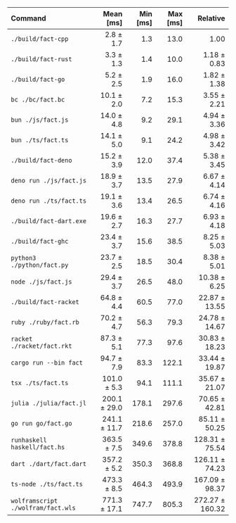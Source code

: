 | Command                            |    Mean [ms] | Min [ms] | Max [ms] |        Relative |
| :--------------------------------- | -----------: | -------: | -------: | --------------: |
| `./build/fact-cpp`                 |    2.8 ± 1.7 |      1.3 |     13.0 |            1.00 |
| `./build/fact-rust`                |    3.3 ± 1.3 |      1.4 |     10.0 |     1.18 ± 0.83 |
| `./build/fact-go`                  |    5.2 ± 2.5 |      1.9 |     16.0 |     1.82 ± 1.38 |
| `bc ./bc/fact.bc`                  |   10.1 ± 2.0 |      7.2 |     15.3 |     3.55 ± 2.21 |
| `bun ./js/fact.js`                 |   14.0 ± 4.8 |      9.2 |     29.1 |     4.94 ± 3.36 |
| `bun ./ts/fact.ts`                 |   14.1 ± 5.0 |      9.1 |     24.2 |     4.98 ± 3.42 |
| `./build/fact-deno`                |   15.2 ± 3.9 |     12.0 |     37.4 |     5.38 ± 3.45 |
| `deno run ./js/fact.js`            |   18.9 ± 3.7 |     13.5 |     27.9 |     6.67 ± 4.14 |
| `deno run ./ts/fact.ts`            |   19.1 ± 3.6 |     13.4 |     26.5 |     6.74 ± 4.16 |
| `./build/fact-dart.exe`            |   19.6 ± 2.7 |     16.3 |     27.7 |     6.93 ± 4.18 |
| `./build/fact-ghc`                 |   23.4 ± 3.7 |     15.6 |     38.5 |     8.25 ± 5.03 |
| `python3 ./python/fact.py`         |   23.7 ± 2.5 |     18.5 |     30.4 |     8.38 ± 5.01 |
| `node ./js/fact.js`                |   29.4 ± 3.7 |     26.5 |     48.0 |    10.38 ± 6.25 |
| `./build/fact-racket`              |   64.8 ± 4.4 |     60.5 |     77.0 |   22.87 ± 13.55 |
| `ruby ./ruby/fact.rb`              |   70.2 ± 4.7 |     56.3 |     79.3 |   24.78 ± 14.67 |
| `racket ./racket/fact.rkt`         |   87.3 ± 5.1 |     77.3 |     97.6 |   30.83 ± 18.23 |
| `cargo run --bin fact`             |   94.7 ± 7.9 |     83.3 |    122.1 |   33.44 ± 19.87 |
| `tsx ./ts/fact.ts`                 |  101.0 ± 5.3 |     94.1 |    111.1 |   35.67 ± 21.07 |
| `julia ./julia/fact.jl`            | 200.1 ± 29.0 |    178.1 |    297.6 |   70.65 ± 42.81 |
| `go run go/fact.go`                | 241.1 ± 11.7 |    218.6 |    257.0 |   85.11 ± 50.25 |
| `runhaskell haskell/fact.hs`       |  363.5 ± 7.5 |    349.6 |    378.8 |  128.31 ± 75.54 |
| `dart ./dart/fact.dart`            |  357.2 ± 5.2 |    350.3 |    368.8 |  126.11 ± 74.23 |
| `ts-node ./ts/fact.ts`             |  473.3 ± 8.5 |    464.3 |    493.9 |  167.09 ± 98.37 |
| `wolframscript ./wolfram/fact.wls` | 771.3 ± 17.1 |    747.7 |    805.3 | 272.27 ± 160.32 |
